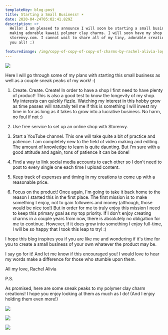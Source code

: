 ```yaml
---
templateKey: blog-post
title: Starting a Small Business! ☀️
date: 2020-04-24T05:02:41.829Z
description: >+
  Hello! I am pleased to announce I will soon be starting a small business in
  making adorable kawaii polymer clay charms. I will soon have my shop live on
  storenvy.com. I cannot wait to share all of my tiny, adorable creations with
  you all! :)

featuredimage: /img/copy-of-copy-of-copy-of-charms-by-rachel-alivia-logo.png
---
```

![](/img/20200418_152618.jpg)

Here I will go through some of my plans with starting this small business as well as a couple sneak peaks of my work! :)

1. Create. Create. Create! In order to have a shop I first need to have plenty of product! This is also a good test to know the longevity of my shop. My interests can quickly fizzle. Watching my interest in this hobby grow as time passes will naturally tell me if this is something I will invest my time in for as long as it takes to grow into a lucrative business. No harm, no foul if not :)

2. Use free service to set up an online shop with Storenvy.

3. Start a YouTube channel. This one will take quite a bit of practice and patience. I am completely new to the field of video making and editing. The amount of knowledge to learn is quite daunting. But I'm sure with a good attitude and again, tons of patience it can be done!

4. Find a way to link social media accounts to each other so I don't need to post to every single one each time I upload content.

5. Keep track of expenses and timing in my creations to come up with a reasonable price.

6. Focus on the product! Once again, I'm going to take it back home to the reason I started this in the first place. The first mission is to make something I enjoy, not to gain followers and money (although, those would be nice too!) But in order for me to truly enjoy this mission I need to keep this primary goal as my top priority. If I don't enjoy creating charms in a couple years from now, there is absolutely no obligation for me to continue. However, if it does grow into something I enjoy full-time, I will be so happy that I took this leap to try! :) 

I hope this blog inspires you if you are like me and wondering if it's time for you to create a small business of your own whatever the product may be.

I say go for it! And let me know if this encouraged you! I would love to hear my words make a difference for those who stumble upon them.



All my love, Rachel Alivia

P.S.

As promised, here are some sneak peaks to my polymer clay charm creations! I hope you enjoy looking at them as much as I do! (And I enjoy holding them even more!)

![](/img/20200420_165302.jpg)

![](/img/20200420_035228.jpg)

![](/img/20200420_033844.jpg)